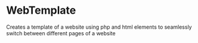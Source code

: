 # WebTemplate
Creates a template of a website using php and html elements to seamlessly switch between different pages of a website
